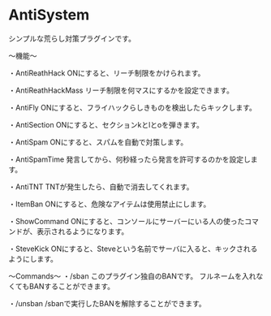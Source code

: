 # AntiSystem
シンプルな荒らし対策プラグインです。

～機能～

・AntiReathHack
ONにすると、リーチ制限をかけられます。

・AntiReathHackMass
リーチ制限を何マスにするかを設定できます。

・AntiFly
ONにすると、フライハックらしきものを検出したらキックします。

・AntiSection
ONにすると、セクションkとlとoを弾きます。

・AntiSpam
ONにすると、スパムを自動で対策します。

・AntiSpamTime
発言してから、何秒経ったら発言を許可するのかを設定します。

・AntiTNT
TNTが発生したら、自動で消去してくれます。

・ItemBan
ONにすると、危険なアイテムは使用禁止にします。

・ShowCommand
ONにすると、コンソールにサーバーにいる人の使ったコマンドが、表示されるようになります。

・SteveKick
ONにすると、Steveという名前でサーバに入ると、キックされるようにします。

～Commands～
・/sban
このプラグイン独自のBANです。
フルネームを入れなくてもBANすることができます。

・/unsban
/sbanで実行したBANを解除することができます。

